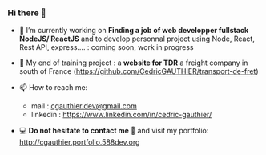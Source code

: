 ### Hi there 👋

<!--
**CedricGAUTHIER/CedricGAUTHIER** is a ✨ _special_ ✨ repository because its `README.md` (this file) appears on your GitHub profile.

Here are some ideas to get you started:
-->

- 🔭 I’m currently working on  **Finding a job of web developper fullstack NodeJS/ ReactJS** and to develop personnal project using Node, React, Rest API, express.... : coming soon, work in progress
- 🚚 My end of training project : a **website for TDR** a freight company in south of France (https://github.com/CedricGAUTHIER/transport-de-fret) 
- 📫 How to reach me:
    - mail : cgauthier.dev@gmail.com
    - linkedin : https://www.linkedin.com/in/cedric-gauthier/
    
    
- 💻 **Do not hesitate to contact me** 🔔 and visit my portfolio: http://cgauthier.portfolio.588dev.org


